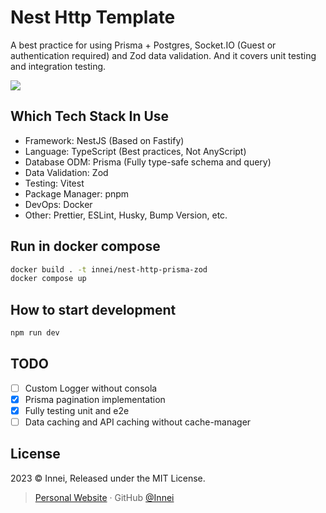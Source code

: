 # Nest Http Template

A best practice for using Prisma + Postgres, Socket.IO (Guest or authentication required) and Zod data validation. And it covers unit testing and integration testing.

![](https://github.com/Innei/nest-http-prisma-zod/assets/41265413/5fe1a343-5eae-4eb4-a3eb-65d61d517b8d)

## Which Tech Stack In Use

- Framework: NestJS (Based on Fastify)
- Language: TypeScript (Best practices, Not AnyScript)
- Database ODM: Prisma (Fully type-safe schema and query)
- Data Validation: Zod
- Testing: Vitest
- Package Manager: pnpm
- DevOps: Docker
- Other: Prettier, ESLint, Husky, Bump Version, etc.

## Run in docker compose

```sh
docker build . -t innei/nest-http-prisma-zod
docker compose up
```

## How to start development

```bash
npm run dev
```

## TODO

- [ ] Custom Logger without consola
- [x] Prisma pagination implementation
- [x] Fully testing unit and e2e
- [ ] Data caching and API caching without cache-manager

## License

2023 © Innei, Released under the MIT License.

> [Personal Website](https://innei.in/) · GitHub [@Innei](https://github.com/innei/)
